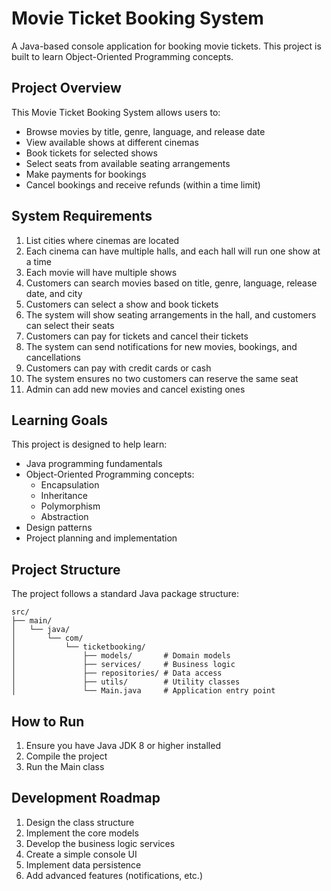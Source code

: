 # Movie Ticket Booking System

A Java-based console application for booking movie tickets. This project is built to learn Object-Oriented Programming concepts.

## Project Overview

This Movie Ticket Booking System allows users to:

- Browse movies by title, genre, language, and release date
- View available shows at different cinemas
- Book tickets for selected shows
- Select seats from available seating arrangements
- Make payments for bookings
- Cancel bookings and receive refunds (within a time limit)

## System Requirements

1. List cities where cinemas are located
2. Each cinema can have multiple halls, and each hall will run one show at a time
3. Each movie will have multiple shows
4. Customers can search movies based on title, genre, language, release date, and city
5. Customers can select a show and book tickets
6. The system will show seating arrangements in the hall, and customers can select their seats
7. Customers can pay for tickets and cancel their tickets
8. The system can send notifications for new movies, bookings, and cancellations
9. Customers can pay with credit cards or cash
10. The system ensures no two customers can reserve the same seat
11. Admin can add new movies and cancel existing ones

## Learning Goals

This project is designed to help learn:

- Java programming fundamentals
- Object-Oriented Programming concepts:
  - Encapsulation
  - Inheritance
  - Polymorphism
  - Abstraction
- Design patterns
- Project planning and implementation

## Project Structure

The project follows a standard Java package structure:

```
src/
├── main/
│   └── java/
│       └── com/
│           └── ticketbooking/
│               ├── models/       # Domain models
│               ├── services/     # Business logic
│               ├── repositories/ # Data access
│               ├── utils/        # Utility classes
│               └── Main.java     # Application entry point
```

## How to Run

1. Ensure you have Java JDK 8 or higher installed
2. Compile the project
3. Run the Main class

## Development Roadmap

1. Design the class structure
2. Implement the core models
3. Develop the business logic services
4. Create a simple console UI
5. Implement data persistence
6. Add advanced features (notifications, etc.)
